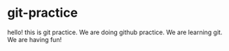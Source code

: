 # git-practice



hello! this is git practice. We are doing github practice.
We are learning git.
We are having fun!
